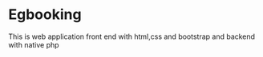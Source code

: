 # Egbooking
This is web application front end with html,css and bootstrap
and backend with native php
